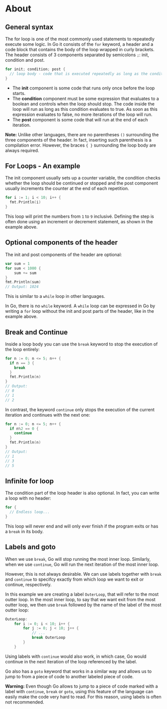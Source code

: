 # About

## General syntax

The for loop is one of the most commonly used statements to repeatedly execute some logic. In Go it consists of the `for` keyword, a header and a code block that contains the body of the loop wrapped in curly brackets. The header consists of 3 components separated by semicolons `;`: init, condition and post.

```go
for init; condition; post {
  // loop body - code that is executed repeatedly as long as the condition is true
}
```

- The **init** component is some code that runs only once before the loop starts.
- The **condition** component must be some expression that evaluates to a boolean and controls when the loop should stop. The code inside the loop will run as long as this condition evaluates to true. As soon as this expression evaluates to false, no more iterations of the loop will run.
- The **post** component is some code that will run at the end of each iteration.

**Note:** Unlike other languages, there are no parentheses `()` surrounding the three components of the header. In fact, inserting such parenthesis is a compilation error. However, the braces `{ }` surrounding the loop body are always required.

## For Loops - An example

The init component usually sets up a counter variable, the condition checks whether the loop should be continued or stopped and the post component usually increments the counter at the end of each repetition.

```go
for i := 1; i < 10; i++ {
  fmt.Println(i)
}
```

This loop will print the numbers from `1` to `9` inclusivé. 
Defining the step is often done using an increment or decrement statement, as shown in the example above.

## Optional components of the header

The init and post components of the header are optional:

```go
var sum = 1
for sum < 1000 {
	sum += sum
}
fmt.Println(sum)
// Output: 1024
```

This is similar to a `while` loop in other languages.

In Go, there is no `while` keyword. A `while` loop can be expressed in Go by writing a `for` loop without the init and post parts of the header, like in the example above.

## Break and Continue

Inside a loop body you can use the `break` keyword to stop the execution of the loop entirely:

```go
for n := 0; n <= 5; n++ {
  if n == 3 {
    break
  }
  fmt.Println(n)
}
// Output:
// 0
// 1
// 2
```

In contrast, the keyword `continue` only stops the execution of the current iteration and continues with the next one:

```go
for n := 0; n <= 5; n++ {
  if n%2 == 0 {
    continue
  }
  fmt.Println(n)
}
// Output:
// 1
// 3
// 5
```
## Infinite for loop

The condition part of the loop header is also optional. In fact, you can write a loop with no header: 

```go
for {
  // Endless loop...
}
```

This loop will never end and will only ever finish if the program exits or has a `break` in its body.

## Labels and goto

When we use `break`, Go will stop running the most inner loop. Similarly, when we use `continue`, Go will run the next iteration of the most inner loop.

However, this is not always desirable. We can use labels together with `break` and `continue` to specifcy exactly from which loop we want to exit or continue, respectively.

In this example we are creating a label `OuterLoop`, that will refer to the most outter loop. In the most inner loop, to say that we want exit from the most outter loop, we then use `break` followed by the name of the label of the most outter loop:

```go
OuterLoop:
    for i := 0; i < 10; i++ {
        for j := 0; j < 10; j++ {
            // ...
            break OuterLoop
        }
    }
```

Using labels with `continue` would also work, in which case, Go would continue in the next iteration of the loop referenced by the label.

Go also has a `goto` keyword that works in a similar way and allows us to jump to from a piece of code to another labeled piece of code.

**Warning:** Even though Go allows to jump to a piece of code marked with a label with `continue`, `break` or `goto`, using this feature of the language can easily make the code very hard to read. For this reason, using labels is often not recommended.